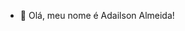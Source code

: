 - 👋 Olá, meu nome é Adailson Almeida!


<!---
Formado em Análise e Desenvolvimento de Sistemas, sou iniciante como Desenvolvedor C# .NET, sigo estudando alguns frameworks, 
arquiteturas e tecnologias atuais, sigo me qualificando e aperfeiçoando minhas skills.
--->
